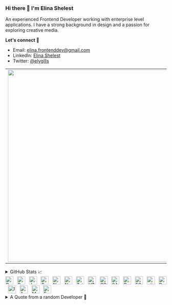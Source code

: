 ### Hi there 👋 I'm Elina Shelest

An experienced Frontend Developer working with enterprise level applications.
I have a strong background in design and a passion for exploring creative media.


<b>Let's connect 🤝</b>

[//]: # (| <a align="center" href="https://twitter.com/evengene"><img align="center" width="20" src="https://cdn.cdnlogo.com/logos/t/96/twitter-icon.svg"> @evengene</a> | <a href="https://discord.com/users/441955841260912650"><img align="center" width="20" src="https://cdn.cdnlogo.com/logos/d/43/discord.svg"> Piyush Suthar#4113</a> )

[//]: # (| <a href="https://www.linkedin.com/in/ltp1120/"><img align="center" width="20" src="https://cdn.cdnlogo.com/logos/l/96/linkedin-icon.svg"> Elina Shelest</a> |)

[//]: # ([![Facebook]&#40;https://img.shields.io/badge/Facebook-1877F2?style=for-the-badge&logo=facebook&logoColor=white&#41;]&#40;https://www.facebook.com/profile.php?id=100045406261491&#41;)

[//]: # ([![Website]&#40;https://img.shields.io/badge/website-000000?style=for-the-badge&logo=About.me&logoColor=white&#41;]&#40;https://www.crf-blogger.gq/&#41;)

[//]: # ([![Youtube]&#40;https://img.shields.io/badge/YouTube-FF0000?style=for-the-badge&logo=youtube&logoColor=white&#41;]&#40;https://youtube.com/c/CodingReshapeFuture&#41;)

[//]: # ([![Github]&#40;https://img.shields.io/badge/GitHub-100000?style=for-the-badge&logo=github&logoColor=white&#41;]&#40;https://github.com/evengene/&#41;)

[//]: # ([![Linkedin]&#40;https://img.shields.io/badge/LinkedIn-0077B5?style=for-the-badge&logo=linkedin&logoColor=white&#41;]&#40;https://www.linkedin.com/in/ltp1120/&#41;)

- Email: [elina.frontenddev@gmail.com](mailto:elina.frontenddev@gmail.com)
- LinkedIn: [Elina Shelest](https://www.linkedin.com/in/ltp1120/)
- Twitter: [@elygills](https://twitter.com/elygills)


<table>
  <tbody>
    <tr>
      <td>
        <a href="https://github-readme-streak-stats.herokuapp.com/?user=evengene">
          <img width="600" src="https://github-readme-streak-stats.herokuapp.com?user=evengene&hide_border=true&mode=weekly&hide_current_streak=true&hide_longest_streak=true">
        </a>
      </td>
    </tr>
  </tbody>
</table>

<details>
    <summary>GitHub Stats 📈</summary>

<table>

  <tbody>
    <tr>
      <td>
        <a href="https://github-profile-summary-cards.vercel.app/api/cards/profile-details?username=evengene">
          <img width="600" src="https://github-profile-summary-cards.vercel.app/api/cards/profile-details?username=evengene&theme=dracula"/>
        </a>
      </td>
    </tr>
  </tbody>
</table>

<table>
  <tbody>
    <tr>
      <th>
        <a href="https://github-profile-summary-cards.vercel.app/api/cards/repos-per-language?username=evengene">
          <img src="https://github-profile-summary-cards.vercel.app/api/cards/repos-per-language?username=evengene&theme=dracula"/>
        </a>
      </th>
      <th>
        <a href="https://github-profile-summary-cards.vercel.app/api/cards/most-commit-language?username=evengene&">
          <img src="https://github-profile-summary-cards.vercel.app/api/cards/most-commit-language?username=evengene&theme=dracula"/>
        </a>
      </th>
    </tr>
  </tbody>
  <tbody>
    <tr>
      <td>
        <a href="https://github-profile-summary-cards.vercel.app/api/cards/stats?username=evengene">
          <img src="https://github-profile-summary-cards.vercel.app/api/cards/stats?username=evengene&theme=dracula"/>
        </a>
      </td>
      <td>
        <a href="https://github-profile-summary-cards.vercel.app/api/cards/productive-time?username=evengene">
          <img src="https://github-profile-summary-cards.vercel.app/api/cards/productive-time?username=evengene&theme=dracula"/>
        </a>
      </td>
    </tr>
  </tbody>
</table>
</details>

<div>
<img src="https://img.shields.io/badge/ReactJS-282C34?logo=react&logoColor=61DAFB" title="ReactJS" height="25"/> &nbsp;
<img src="https://img.shields.io/badge/Redux-282C34?logo=redux&logoColor=764ABC" title="Redux" height="25"/> &nbsp;
<img src="https://img.shields.io/badge/JavaScript-282C34?logo=javascript&logoColor=F7DF1E" title="JavaScript" height="25"/> &nbsp;
<img src="https://img.shields.io/badge/TypeScript-282C34?logo=typescript&logoColor=3178C6" title="TypeScript" height="25"/> &nbsp;
<img src="https://img.shields.io/badge/Next.js-282C34?logo=next.js&logoColor=000000" title="Next.js" height="25"/> &nbsp;
<img src="https://img.shields.io/badge/Node.js-282C34?logo=node.js&logoColor=00F200" title="Node.js" height="25"/> &nbsp;
<img src="https://img.shields.io/badge/Tailwind%20CSS-282C34?logo=tailwind-css&logoColor=38B2AC" title="TailwindCSS" height="25"/> &nbsp;
<img src="https://img.shields.io/badge/HTML5-282C34?logo=html5&logoColor=E34F26" title="HTML5" height="25"/> &nbsp;
<img src="https://img.shields.io/badge/CSS3-282C34?logo=css3&logoColor=1572B6" title="CSS3" height="25"/> &nbsp;
<img src="https://img.shields.io/badge/Sass-282C34?logo=sass&logoColor=CC6699" title="SASS" height="25"/> &nbsp;
<img src="https://img.shields.io/badge/Bootstrap-282C34?logo=bootstrap&logoColor=7952B3" title="Bootstrap" height="25"/> &nbsp;
<img src="https://img.shields.io/badge/ESLint-282C34?logo=eslint&logoColor=4B32C3" title="ESLint" height="25"/> &nbsp;
<img src="https://img.shields.io/badge/git-282C34?logo=git&logoColor=F05032" title="git" height="25"/> &nbsp;
<img src="https://img.shields.io/badge/Postman-282C34?logo=postman&logoColor=FF6C37" title="Postman" height="25"/> &nbsp;
<img src="https://img.shields.io/badge/IntelliJ%20IDEA-282C34?logo=intellij-idea&logoColor=007ACC"  title="IntelliJ IDEA" height="25"/> &nbsp;
<img src="https://img.shields.io/badge/AWS-282C34?logo=amazon-aws&logoColor=FF9900" title="AWS" height="25"/> &nbsp;
<img src="https://img.shields.io/badge/Material%20UI-282C34?logo=material-ui&logoColor=0081CB" title="Material UI" height="25"/> &nbsp;
<img src="https://img.shields.io/badge/Formik-282C34?logo=formik&logoColor=161E2E" title="Formik" height="25"/> &nbsp;
</div>

<details>
  <summary>A Quote from a random Developer 📃</summary>

[![Readme Quotes](https://quotes-github-readme.vercel.app/api?type=horizontal&theme=dracula)](https://github.com/piyushsuthar/github-readme-quotes)
</details>
